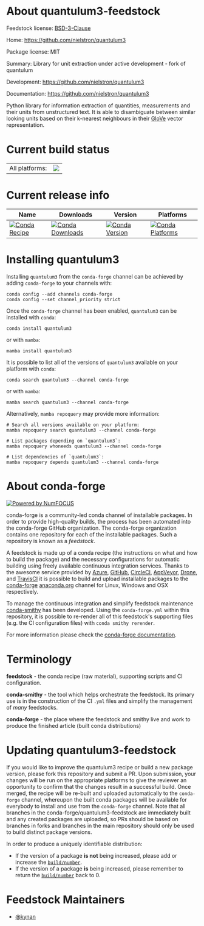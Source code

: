 About quantulum3-feedstock
==========================

Feedstock license: [BSD-3-Clause](https://github.com/conda-forge/quantulum3-feedstock/blob/main/LICENSE.txt)

Home: https://github.com/nielstron/quantulum3

Package license: MIT

Summary: Library for unit extraction under active development - fork of quantulum

Development: https://github.com/nielstron/quantulum3

Documentation: https://github.com/nielstron/quantulum3

Python library for information extraction of quantities, measurements and
their units from unstructured text. It is able to disambiguate between
similar looking units based on their k-nearest neighbours in their
[GloVe](https://nlp.stanford.edu/projects/glove/) vector representation.


Current build status
====================


<table><tr><td>All platforms:</td>
    <td>
      <a href="https://dev.azure.com/conda-forge/feedstock-builds/_build/latest?definitionId=18004&branchName=main">
        <img src="https://dev.azure.com/conda-forge/feedstock-builds/_apis/build/status/quantulum3-feedstock?branchName=main">
      </a>
    </td>
  </tr>
</table>

Current release info
====================

| Name | Downloads | Version | Platforms |
| --- | --- | --- | --- |
| [![Conda Recipe](https://img.shields.io/badge/recipe-quantulum3-green.svg)](https://anaconda.org/conda-forge/quantulum3) | [![Conda Downloads](https://img.shields.io/conda/dn/conda-forge/quantulum3.svg)](https://anaconda.org/conda-forge/quantulum3) | [![Conda Version](https://img.shields.io/conda/vn/conda-forge/quantulum3.svg)](https://anaconda.org/conda-forge/quantulum3) | [![Conda Platforms](https://img.shields.io/conda/pn/conda-forge/quantulum3.svg)](https://anaconda.org/conda-forge/quantulum3) |

Installing quantulum3
=====================

Installing `quantulum3` from the `conda-forge` channel can be achieved by adding `conda-forge` to your channels with:

```
conda config --add channels conda-forge
conda config --set channel_priority strict
```

Once the `conda-forge` channel has been enabled, `quantulum3` can be installed with `conda`:

```
conda install quantulum3
```

or with `mamba`:

```
mamba install quantulum3
```

It is possible to list all of the versions of `quantulum3` available on your platform with `conda`:

```
conda search quantulum3 --channel conda-forge
```

or with `mamba`:

```
mamba search quantulum3 --channel conda-forge
```

Alternatively, `mamba repoquery` may provide more information:

```
# Search all versions available on your platform:
mamba repoquery search quantulum3 --channel conda-forge

# List packages depending on `quantulum3`:
mamba repoquery whoneeds quantulum3 --channel conda-forge

# List dependencies of `quantulum3`:
mamba repoquery depends quantulum3 --channel conda-forge
```


About conda-forge
=================

[![Powered by
NumFOCUS](https://img.shields.io/badge/powered%20by-NumFOCUS-orange.svg?style=flat&colorA=E1523D&colorB=007D8A)](https://numfocus.org)

conda-forge is a community-led conda channel of installable packages.
In order to provide high-quality builds, the process has been automated into the
conda-forge GitHub organization. The conda-forge organization contains one repository
for each of the installable packages. Such a repository is known as a *feedstock*.

A feedstock is made up of a conda recipe (the instructions on what and how to build
the package) and the necessary configurations for automatic building using freely
available continuous integration services. Thanks to the awesome service provided by
[Azure](https://azure.microsoft.com/en-us/services/devops/), [GitHub](https://github.com/),
[CircleCI](https://circleci.com/), [AppVeyor](https://www.appveyor.com/),
[Drone](https://cloud.drone.io/welcome), and [TravisCI](https://travis-ci.com/)
it is possible to build and upload installable packages to the
[conda-forge](https://anaconda.org/conda-forge) [anaconda.org](https://anaconda.org/)
channel for Linux, Windows and OSX respectively.

To manage the continuous integration and simplify feedstock maintenance
[conda-smithy](https://github.com/conda-forge/conda-smithy) has been developed.
Using the ``conda-forge.yml`` within this repository, it is possible to re-render all of
this feedstock's supporting files (e.g. the CI configuration files) with ``conda smithy rerender``.

For more information please check the [conda-forge documentation](https://conda-forge.org/docs/).

Terminology
===========

**feedstock** - the conda recipe (raw material), supporting scripts and CI configuration.

**conda-smithy** - the tool which helps orchestrate the feedstock.
                   Its primary use is in the construction of the CI ``.yml`` files
                   and simplify the management of *many* feedstocks.

**conda-forge** - the place where the feedstock and smithy live and work to
                  produce the finished article (built conda distributions)


Updating quantulum3-feedstock
=============================

If you would like to improve the quantulum3 recipe or build a new
package version, please fork this repository and submit a PR. Upon submission,
your changes will be run on the appropriate platforms to give the reviewer an
opportunity to confirm that the changes result in a successful build. Once
merged, the recipe will be re-built and uploaded automatically to the
`conda-forge` channel, whereupon the built conda packages will be available for
everybody to install and use from the `conda-forge` channel.
Note that all branches in the conda-forge/quantulum3-feedstock are
immediately built and any created packages are uploaded, so PRs should be based
on branches in forks and branches in the main repository should only be used to
build distinct package versions.

In order to produce a uniquely identifiable distribution:
 * If the version of a package **is not** being increased, please add or increase
   the [``build/number``](https://docs.conda.io/projects/conda-build/en/latest/resources/define-metadata.html#build-number-and-string).
 * If the version of a package **is** being increased, please remember to return
   the [``build/number``](https://docs.conda.io/projects/conda-build/en/latest/resources/define-metadata.html#build-number-and-string)
   back to 0.

Feedstock Maintainers
=====================

* [@kynan](https://github.com/kynan/)


